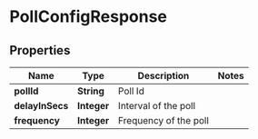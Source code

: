 

# PollConfigResponse


## Properties

| Name | Type | Description | Notes |
|------------ | ------------- | ------------- | -------------|
|**pollId** | **String** | Poll Id |  |
|**delayInSecs** | **Integer** | Interval of the poll |  |
|**frequency** | **Integer** | Frequency of the poll |  |



